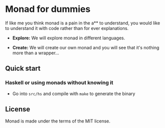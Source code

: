 # Monad for dummies

If like me you think monad is a pain in the a** to understand, you
would like to understand it with code rather than for ever
explanations.

* **Explore:** We will explore monad in different languages.

* **Create:** We will create our own monad and you will see that it's nothing more than a wrapper...

## Quick start

### Haskell or using monads without knowing it

* Go into `src/hs` and compile with `make` to generate the binary

## License

Monad is made under the terms of the MIT license.
